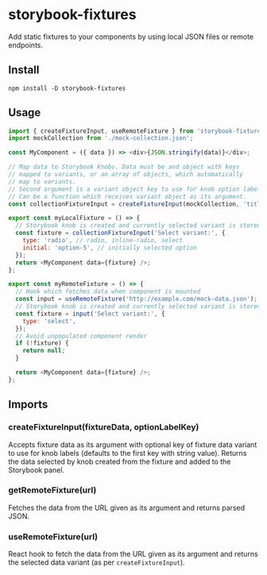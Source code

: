 # storybook-fixtures

Add static fixtures to your components by using local JSON files or remote endpoints.

## Install

```
npm install -D storybook-fixtures 
```

## Usage

```js
import { createFixtureInput, useRemoteFixture } from 'storybook-fixtures';
import mockCollection from './mock-collection.json';

const MyComponent = ({ data }) => <div>{JSON.stringify(data)}</div>;

// Map data to Storybook Knobs. Data must be and object with keys 
// mapped to variants, or an array of objects, which automatically 
// map to variants.
// Second argument is a variant object key to use for knob option label.
// Can be a function which receives variant object as its argument. 
const collectionFixtureInput = createFixtureInput(mockCollection, 'title');

export const myLocalFixture = () => {
  // Storybook knob is created and currently selected variant is stored in variable   
  const fixture = collectionFixtureInput('Select variant:', {
    type: 'radio', // radio, inline-radio, select
    initial: 'option-5', // initially selected option
  });
  return <MyComponent data={fixture} />;
};

export const myRemoteFixture = () => {
  // Hook which fetches data when component is mounted
  const input = useRemoteFixture('http://example.com/mock-data.json');
  // Storybook knob is created and currently selected variant is stored in variable
  const fixture = input('Select variant:', {
    type: 'select',
  });
  // Avoid unpopulated component render
  if (!fixture) {
    return null;
  }

  return <MyComponent data={fixture} />;
};

```

## Imports

### createFixtureInput(fixtureData, optionLabelKey)

Accepts fixture data as its argument with optional key of fixture data variant 
to use for knob labels (defaults to the first key with string value). Returns the
data selected by knob created from the fixture and added to the Storybook panel. 

### getRemoteFixture(url)

Fetches the data from the URL given as its argument and returns parsed JSON.

### useRemoteFixture(url)

React hook to fetch the data from the URL given as its argument and returns the
selected data variant (as per `createFixtureInput`).
